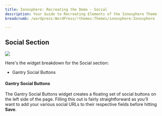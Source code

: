 ```yaml
---
title: Ionosphere: Recreating the Demo - Social
description: Your Guide to Recreating Elements of the Ionosphere Theme for WordPress
breadcrumb: /wordpress:WordPress/!themes:Themes/ionosphere:Ionosphere

---
```


Social Section
-----
![][demo1]

Here's the widget breakdown for the Social section:

* Gantry Social Buttons

#### Gantry Social Buttons
The Gantry Social Buttons widget creates a floating set of social buttons on the left side of the page. Filling this out is fairly straightforward as you'll want to add your various social URLs to their respective fields before hitting **Save**.

[demo1]: assets/demo_13.jpeg